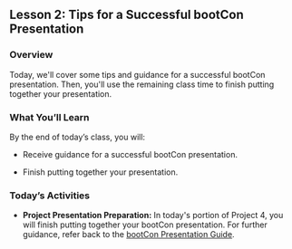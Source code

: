 ## Lesson 2: Tips for a Successful bootCon Presentation
 
### Overview

Today, we'll cover some tips and guidance for a successful bootCon presentation. Then, you'll use the remaining class time to finish putting together your presentation.
 
### What You’ll Learn
 
By the end of today’s class, you will:
 
* Receive guidance for a successful bootCon presentation. 

* Finish putting together your presentation.

### Today’s Activities

* **Project Presentation Preparation:** In today's portion of Project 4, you will finish putting together your bootCon presentation. For further guidance, refer back to the [bootCon Presentation Guide](https://docs.google.com/document/d/1OpdJfVxTdcix4RhuzrS5YcnZLHSTThM5Nzpfe0laU4s/edit?usp=sharing).
